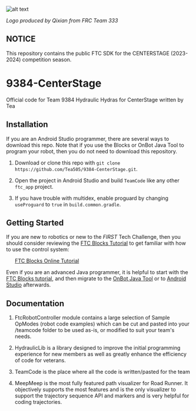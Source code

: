 ![alt text](https://github.com/Tea505/9384-CenterStage/blob/9384/TeamCode/9384-logo.png) 

*Logo produced by Qixian from FRC Team 333*

## NOTICE

This repository contains the public FTC SDK for the CENTERSTAGE (2023-2024) competition season.

# 9384-CenterStage

Official code for Team 9384 Hydraulic Hydras for CenterStage written by Tea

## Installation

If you are an Android Studio programmer, there are several ways to download this repo.  Note that if you use the Blocks or OnBot Java Tool to program your robot, then you do not need to download this repository.

1. Download or clone this repo with `git clone https://github.com/Tea505/9384-CenterStage.git`.

2. Open the project in Android Studio and build `TeamCode` like any other `ftc_app` project.

3. If you have trouble with multidex, enable proguard by changing `useProguard` to `true` in `build.common.gradle`.

## Getting Started

If you are new to robotics or new to the *FIRST* Tech Challenge, then you should consider reviewing the [FTC Blocks Tutorial](https://github.com/FIRST-Tech-Challenge/FtcRobotController/wiki/Blocks-Tutorial) to get familiar with how to use the control system:

&nbsp;&nbsp;&nbsp;&nbsp;&nbsp;&nbsp;[FTC Blocks Online Tutorial](https://github.com/FIRST-Tech-Challenge/FtcRobotController/wiki/Blocks-Tutorial)

Even if you are an advanced Java programmer, it is helpful to start with the [FTC Blocks tutorial](https://github.com/FIRST-Tech-Challenge/FtcRobotController/wiki/Blocks-Tutorial), and then migrate to the [OnBot Java Tool](https://github.com/FIRST-Tech-Challenge/FtcRobotController/wiki/OnBot-Java-Tutorial) or to [Android Studio](https://github.com/FIRST-Tech-Challenge/FtcRobotController/wiki/Android-Studio-Tutorial) afterwards.

## Documentation

1. FtcRobotController module contains a large selection of Sample OpModes (robot code examples) which can be cut and pasted into your /teamcode folder to be used as-is, or modified to suit your team's needs.

2. HydraulicLib is a library designed to  improve the initial programming experience for new members as well as greatly enhance the efficiency of code for veterans.

3. TeamCode is the place where all the code is written/pasted for the team

4. MeepMeep is the most fully featured path visualizer for Road Runner. It objectively supports the most features and is the only visualizer to support the trajectory sequence API and markers and is very helpful for coding trajectories.